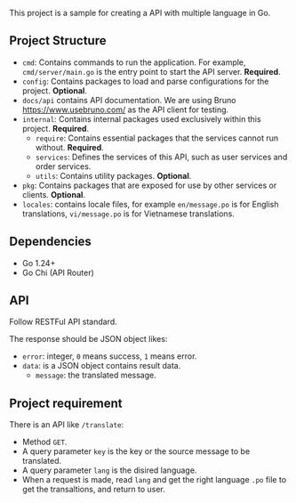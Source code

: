 This project is a sample for creating a API with multiple language in Go.

## Project Structure

- `cmd`: Contains commands to run the application. For example, `cmd/server/main.go` is the entry point to start the API server. **Required**.
- `config`: Contains packages to load and parse configurations for the project. **Optional**.
- `docs/api` contains API documentation. We are using Bruno https://www.usebruno.com/ as the API client for testing.
- `internal`: Contains internal packages used exclusively within this project. **Required**.
    - `require`: Contains essential packages that the services cannot run without. **Required**.
    - `services`: Defines the services of this API, such as user services and order services.
    - `utils`: Contains utility packages. **Optional**.
- `pkg`: Contains packages that are exposed for use by other services or clients. **Optional**.
- `locales`: contains locale files, for example `en/message.po` is for English translations, `vi/message.po` is for Vietnamese translations.

## Dependencies

- Go 1.24+
- Go Chi (API Router)

## API

Follow RESTFul API standard.

The response should be JSON object likes:
- `error`: integer, `0` means success, `1` means error.
- `data`: is a JSON object contains result data.
  - `message`: the translated message.

## Project requirement

There is an API like `/translate`:
- Method `GET`.
- A query parameter `key` is the key or the source message to be translated.
- A query parameter `lang` is the disired language.
- When a request is made, read `lang` and get the right language `.po` file to get the transaltions, and return to user.